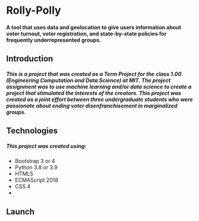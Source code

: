# Rolly-Polly
#### A tool that uses data and geolocation to give users information about voter turnout, voter registration, and state-by-state policies for frequently underrepresented groups.
## Introduction
##### This is a project that was created as a Term Project for the class 1.00 (Engineering Computation and Data Science) at MIT. The project assignment was to use machine learning and/or data science to create a project that stimulated the interests of the creators. This project was created as a joint effort between three undergraduate students who were passionate about ending voter disenfranchisement in marginalized groups. 
## Technologies
##### This project was created using:
* Bootstrap 3 or 4
* Python 3.8 or 3.9
* HTML5
* ECMAScript 2018
* CSS 4
* 
## Launch
